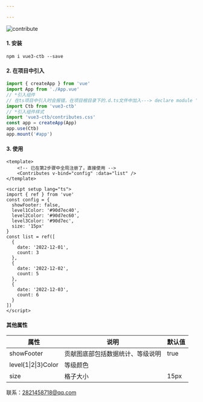 ```yaml
---

---
```


![contribute](C:\Users\codercy\Desktop\vue3-contributes\contribute.PNG)

#### 1. 安装

```
npm i vue3-ctb --save
```

#### 2. 在项目中引入

```js
import { createApp } from 'vue'
import App from './App.vue'
// *引入组件
// 在ts项目中引入时会报错，在项目根目录下的.d.ts文件中加入---> declare module 'vue3-ctb'
import Ctb from 'vue3-ctb'
// *引入组件样式
import 'vue3-ctb/contributes.css'
const app = createApp(App)
app.use(Ctb)
app.mount('#app')
```

#### 3. 使用

```vue
<template>
	<!-- 已在第2步骤中全局注册了，直接使用 -->
	<Contributes v-bind="config" :data="list" />
</template>

<script setup lang="ts">
import { ref } from 'vue'
const config = {
  showFooter: false,
  level1Color: '#90d7ec40',
  level2Color: '#90d7ec60',
  level3Color: '#90d7ec',
  size: '15px'
}
const list = ref([
  {
    date: '2022-12-01',
    count: 3
  },
  {
    date: '2022-12-02',
    count: 5
  },
  {
    date: '2022-12-03',
    count: 6
  }
])
</script>
```

#### 其他属性

| 属性                | 说明                             | 默认值 |
| ------------------- | -------------------------------- | ------ |
| showFooter          | 贡献图底部包括数据统计、等级说明 | true   |
| level{1\|2\|3}Color | 等级颜色                         |        |
| size                | 格子大小                         | 15px   |

联系：2821458718@qq.com